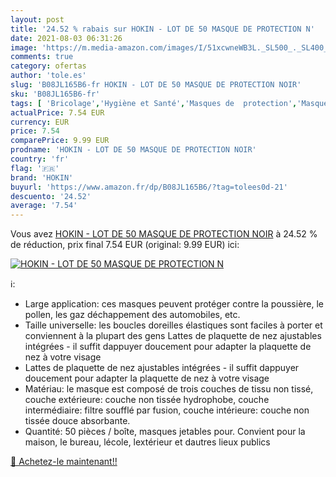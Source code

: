 ```yaml
---
layout: post
title: '24.52 % rabais sur HOKIN - LOT DE 50 MASQUE DE PROTECTION N'
date: 2021-08-03 06:31:26
image: 'https://m.media-amazon.com/images/I/51xcwneWB3L._SL500_._SL400_.jpg'
comments: true
category: ofertas
author: 'tole.es'
slug: 'B08JL165B6-fr HOKIN - LOT DE 50 MASQUE DE PROTECTION NOIR'
sku: 'B08JL165B6-fr'
tags: [ 'Bricolage','Hygiène et Santé','Masques de  protection','Masques de protection anti-poussières pliables','Masques en tissu et accessoires','Matériel et fournitures médicales','Sécurité','hokin','Équipement et matériel de sécurité', ]
actualPrice: 7.54 EUR
currency: EUR
price: 7.54
comparePrice: 9.99 EUR
prodname: 'HOKIN - LOT DE 50 MASQUE DE PROTECTION NOIR'
country: 'fr'
flag: '🇫🇷'
brand: 'HOKIN'
buyurl: 'https://www.amazon.fr/dp/B08JL165B6/?tag=tolees0d-21'
descuento: '24.52'
average: '7.54'
---
```


Vous avez [HOKIN - LOT DE 50 MASQUE DE PROTECTION NOIR](https://www.amazon.fr/dp/B08JL165B6/?tag=tolees0d-21)  à  24.52 % de réduction, prix final  7.54 EUR (original: 9.99 EUR) ici:

[![HOKIN - LOT DE 50 MASQUE DE PROTECTION N](https://m.media-amazon.com/images/I/51xcwneWB3L._SL500_._SL400_.jpg)](https://www.amazon.fr/dp/B08JL165B6/?tag=tolees0d-21)

ℹ️:

- Large application: ces masques peuvent protéger contre la poussière, le pollen, les gaz déchappement des automobiles, etc.
- Taille universelle: les boucles doreilles élastiques sont faciles à porter et conviennent à la plupart des gens Lattes de plaquette de nez ajustables intégrées - il suffit dappuyer doucement pour adapter la plaquette de nez à votre visage
- Lattes de plaquette de nez ajustables intégrées - il suffit dappuyer doucement pour adapter la plaquette de nez à votre visage
- Matériau: le masque est composé de trois couches de tissu non tissé, couche extérieure: couche non tissée hydrophobe, couche intermédiaire: filtre soufflé par fusion, couche intérieure: couche non tissée douce absorbante.
- Quantité: 50 pièces / boîte, masques jetables pour. Convient pour la maison, le bureau, lécole, lextérieur et dautres lieux publics

[🛒 Achetez-le maintenant!!](https://www.amazon.fr/dp/B08JL165B6/?tag=tolees0d-21)
